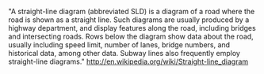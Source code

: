 
"A straight-line diagram (abbreviated SLD) is a diagram of a road where the road is shown as a straight line. Such diagrams are usually produced by a highway department, and display features along the road, including bridges and intersecting roads. Rows below the diagram show data about the road, usually including speed limit, number of lanes, bridge numbers, and historical data, among other data. Subway lines also frequently employ straight-line diagrams." http://en.wikipedia.org/wiki/Straight-line_diagram